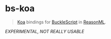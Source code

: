 # bs-koa

> [Koa][koa] bindings for [BuckleScript][bucklescript] in [ReasonML][reason].

_EXPERIMENTAL, NOT REALLY USABLE_

[koa]: http://koajs.com
[bucklescript]: https://bucklescript.github.io/bucklescript/
[reason]: https://reasonml.github.io/
